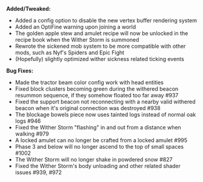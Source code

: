 **Added/Tweaked:**

 - Added a config option to disable the new vertex buffer rendering system
 - Added an OptiFine warning upon joining a world
 - The golden apple stew and amulet recipe will now be unlocked in the recipe book when the Wither Storm is summoned
 - Rewrote the sickened mob system to be more compatible with other mods, such as Nyf's Spiders and Epic Fight
 - (Hopefully) slightly optimized wither sickness related ticking events

**Bug Fixes:**

- Made the tractor beam color config work with head entities
- Fixed block clusters becoming green during the withered beacon resummon sequence, if they somehow floated too far away #937
- Fixed the support beacon not reconnecting with a nearby valid withered beacon when it's original connection was destroyed #938
- The blockage bowels piece now uses tainted logs instead of normal oak logs #946
- Fixed the Wither Storm "flashing" in and out from a distance when walking #979
- A locked amulet can no longer be crafted from a locked amulet #995
- Phase 3 and below will no longer ascend to the top of small spaces #1002
- The Wither Storm will no longer shake in powdered snow #827
- Fixed the Wither Storm's body unloading and other related shader issues #939, #972
